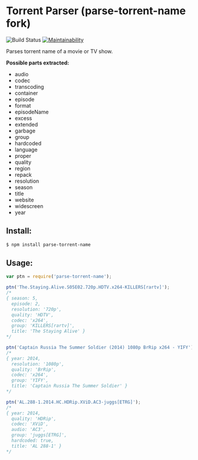 # Torrent Parser (parse-torrent-name fork)
![Build Status](https://github.com/clausjs/torrent-parser/actions/workflows/node.js.yml/badge.svg) [![Maintainability](https://api.codeclimate.com/v1/badges/22c7b9ac7a879e113863/maintainability)](https://codeclimate.com/github/clausjs/torrent-parser/maintainability)

Parses torrent name of a movie or TV show.

**Possible parts extracted:**

- audio
- codec
- transcoding
- container
- episode
- format
- episodeName
- excess
- extended
- garbage
- group
- hardcoded
- language
- proper
- quality
- region
- repack
- resolution
- season
- title
- website
- widescreen
- year

## Install:
```bash
$ npm install parse-torrent-name
```

## Usage:
```javascript
var ptn = require('parse-torrent-name');

ptn('The.Staying.Alive.S05E02.720p.HDTV.x264-KILLERS[rartv]');
/*
{ season: 5,
  episode: 2,
  resolution: '720p',
  quality: 'HDTV',
  codec: 'x264',
  group: 'KILLERS[rartv]',
  title: 'The Staying Alive' }
*/

ptn('Captain Russia The Summer Soldier (2014) 1080p BrRip x264 - YIFY');
/*
{ year: 2014,
  resolution: '1080p',
  quality: 'BrRip',
  codec: 'x264',
  group: 'YIFY',
  title: 'Captain Russia The Summer Soldier' }
*/

ptn('AL.288-1.2014.HC.HDRip.XViD.AC3-juggs[ETRG]');
/*
{ year: 2014,
  quality: 'HDRip',
  codec: 'XViD',
  audio: 'AC3',
  group: 'juggs[ETRG]',
  hardcoded: true,
  title: 'AL 288-1' }
*/
```
